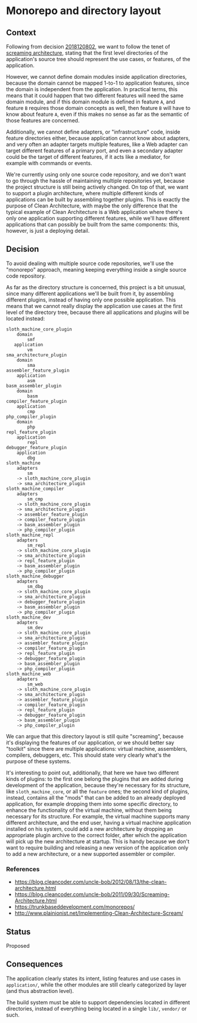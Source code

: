 # Monorepo and directory layout


## Context

Following from decision [2018120802](2018120802-implement-clean-architecture.md), we want to follow the tenet of [screaming architecture](https://blog.cleancoder.com/uncle-bob/2011/09/30/Screaming-Architecture.html), stating that the first level directories of the application's source tree should represent the use cases, or features, of the application.

However, we cannot define domain modules inside application directories, because the domain cannot be mapped 1-to-1 to application features, since the domain is independent from the application. In practical terms, this means that it could happen that two different features will need the same domain module, and if this domain module is defined in feature `A`, and feature `B` requires those domain concepts as well, then feature `B` will have to know about feature `A`, even if this makes no sense as far as the semantic of those features are concerned.

Additionally, we cannot define adapters, or "infrastructure" code, inside feature directories either, because application cannot know about adapters, and very often an adapter targets multiple features, like a Web adapter can target different features of a primary port, and even a secondary adapter could be the target of different features, if it acts like a mediator, for example with commands or events.

We're currently using only one source code repository, and we don't want to go through the hassle of maintaining multiple repositories yet, because the project structure is still being actively changed. On top of that, we want to support a plugin architecture, where multiple different kinds of applications can be built by assembling together plugins. This is exactly the purpose of Clean Architecture, with maybe the only difference that the typical example of Clean Architecture is a Web application where there's only one application supporting different features, while we'll have different applications that can possibly be built from the same components: this, however, is just a deploying detail.


## Decision

To avoid dealing with multiple source code repositories, we'll use the "monorepo" approach, meaning keeping everything inside a single source code repository.

As far as the directory structure is concerned, this project is a bit unusual, since many different applications we'll be built from it, by assembling different plugins, instead of having only one possible application. This means that we cannot really display the application use cases at the first level of the directory tree, because there all applications and plugins will be located instead:
```
sloth_machine_core_plugin
    domain
        smf
   application
        vm
sma_architecture_plugin
    domain
        sma
assembler_feature_plugin
    application
        asm
basm_assembler_plugin
    domain
        basm
compiler_feature_plugin
    application
        cmp
php_compiler_plugin
    domain
        php
repl_feature_plugin
    application
        repl
debugger_feature_plugin
    application
        dbg
sloth_machine
    adapters
        sm
    -> sloth_machine_core_plugin
    -> sma_architecture_plugin
sloth_machine_compiler
    adapters
        sm_cmp
    -> sloth_machine_core_plugin
    -> sma_architecture_plugin
    -> assembler_feature_plugin
    -> compiler_feature_plugin
    -> basm_assembler_plugin
    -> php_compiler_plugin
sloth_machine_repl
    adapters
        sm_repl
    -> sloth_machine_core_plugin
    -> sma_architecture_plugin
    -> repl_feature_plugin
    -> basm_assembler_plugin
    -> php_compiler_plugin
sloth_machine_debugger
    adapters
        sm_dbg
    -> sloth_machine_core_plugin
    -> sma_architecture_plugin
    -> debugger_feature_plugin
    -> basm_assembler_plugin
    -> php_compiler_plugin
sloth_machine_dev
    adapters
        sm_dev
    -> sloth_machine_core_plugin
    -> sma_architecture_plugin
    -> assembler_feature_plugin
    -> compiler_feature_plugin
    -> repl_feature_plugin
    -> debugger_feature_plugin
    -> basm_assembler_plugin
    -> php_compiler_plugin
sloth_machine_web
    adapters
        sm_web
    -> sloth_machine_core_plugin
    -> sma_architecture_plugin
    -> assembler_feature_plugin
    -> compiler_feature_plugin
    -> repl_feature_plugin
    -> debugger_feature_plugin
    -> basm_assembler_plugin
    -> php_compiler_plugin
```

We can argue that this directory layout is still quite "screaming", because it's displaying the features of our application, or we should better say "toolkit" since there are multiple applications: virtual machine, assemblers, compilers, debuggers, etc. This should state very clearly what's the purpose of these systems.

It's interesting to point out, additionally, that here we have two different kinds of plugins: to the first one belong the plugins that are added during development of the application, because they're necessary for its structure, like `sloth_machine_core`, or all the `feature` ones; the second kind of plugins, instead, contains all the "mods" that can be added to an already deployed application, for example dropping them into some specific directory, to enhance the functionality of the virtual machine, without them being necessary for its structure. For example, the virtual machine supports many different architecture, and the end user, having a virtual machine application installed on his system, could add a new architecture by dropping an appropriate plugin archive to the correct folder, after which the application will pick up the new architecture at startup. This is handy because we don't want to require building and releasing a new version of the application only to add a new architecture, or a new supported assembler or compiler.


### References

- https://blog.cleancoder.com/uncle-bob/2012/08/13/the-clean-architecture.html
- https://blog.cleancoder.com/uncle-bob/2011/09/30/Screaming-Architecture.html
- https://trunkbaseddevelopment.com/monorepos/
- http://www.plainionist.net/Implementing-Clean-Architecture-Scream/


## Status

Proposed


## Consequences

The application clearly states its intent, listing features and use cases in `application/`, while the other modules are still clearly categorized by layer (and thus abstraction level). 

The build system must be able to support dependencies located in different directories, instead of everything being located in a single `lib/`, `vendor/` or such.
